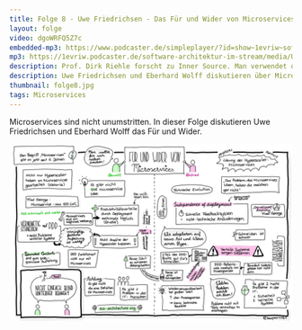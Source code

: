 ```yaml
---
title: Folge 8 - Uwe Friedrichsen - Das Für und Wider von Microservices
layout: folge
video: dgoWRFQ5Z7c
embedded-mp3: https://www.podcaster.de/simpleplayer/?id=show~1evriw~software-architektur-im-stream~pod-5fd9d8df81626975139667&v=1608135438
mp3: https://1evriw.podcaster.de/software-architektur-im-stream/media/UweFriedrichsenMicroservices.mp3
description: Prof. Dirk Riehle forscht zu Inner Source. Man verwendet dann Open-Source-Methoden um Code in einem Unternehmen zu teilen.
description: Uwe Friedrichsen und Eberhard Wolff diskutieren über Microservices.
thumbnail: folge8.jpg
tags: Microservices
---
```


Microservices sind nicht unumstritten. In dieser Folge diskutieren Uwe
Friedrichsen und Eberhard Wolff das Für und Wider.

![Sketchnote](/sketchnotes/folge8.jpg "Sketchnote")
